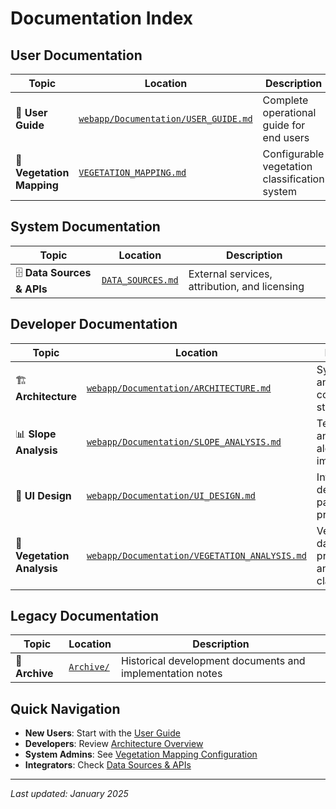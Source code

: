 # Documentation Index

## User Documentation
| Topic | Location | Description |
|-------|----------|-------------|
| 📖 **User Guide** | [`webapp/Documentation/USER_GUIDE.md`](../webapp/Documentation/USER_GUIDE.md) | Complete operational guide for end users |
| 🌱 **Vegetation Mapping** | [`VEGETATION_MAPPING.md`](VEGETATION_MAPPING.md) | Configurable vegetation classification system |

## System Documentation
| Topic | Location | Description |
|-------|----------|-------------|
| 🗄️ **Data Sources & APIs** | [`DATA_SOURCES.md`](DATA_SOURCES.md) | External services, attribution, and licensing |

## Developer Documentation  
| Topic | Location | Description |
|-------|----------|-------------|
| 🏗️ **Architecture** | [`webapp/Documentation/ARCHITECTURE.md`](../webapp/Documentation/ARCHITECTURE.md) | System design and component structure |
| 📊 **Slope Analysis** | [`webapp/Documentation/SLOPE_ANALYSIS.md`](../webapp/Documentation/SLOPE_ANALYSIS.md) | Terrain analysis algorithms and implementation |
| 🎨 **UI Design** | [`webapp/Documentation/UI_DESIGN.md`](../webapp/Documentation/UI_DESIGN.md) | Interface design patterns and principles |
| 🌿 **Vegetation Analysis** | [`webapp/Documentation/VEGETATION_ANALYSIS.md`](../webapp/Documentation/VEGETATION_ANALYSIS.md) | Vegetation data processing and classification |

## Legacy Documentation
| Topic | Location | Description |
|-------|----------|-------------|
| 📁 **Archive** | [`Archive/`](Archive/) | Historical development documents and implementation notes |

## Quick Navigation
- **New Users**: Start with the [User Guide](../webapp/Documentation/USER_GUIDE.md)
- **Developers**: Review [Architecture Overview](../webapp/Documentation/ARCHITECTURE.md)  
- **System Admins**: See [Vegetation Mapping Configuration](VEGETATION_MAPPING.md)
- **Integrators**: Check [Data Sources & APIs](DATA_SOURCES.md)

---
*Last updated: January 2025*
